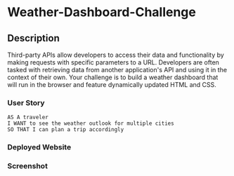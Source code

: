 # Weather-Dashboard-Challenge

## Description 
Third-party APIs allow developers to access their data and functionality by making requests with specific parameters to a URL. Developers are often tasked with retrieving data from another application's API and using it in the context of their own. Your challenge is to build a weather dashboard that will run in the browser and feature dynamically updated HTML and CSS.

### User Story
```
AS A traveler
I WANT to see the weather outlook for multiple cities
SO THAT I can plan a trip accordingly
```


### Deployed Website


### Screenshot